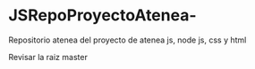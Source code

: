 # JSRepoProyectoAtenea-
Repositorio atenea del proyecto de atenea js, node js, css y html 

Revisar la raiz master


